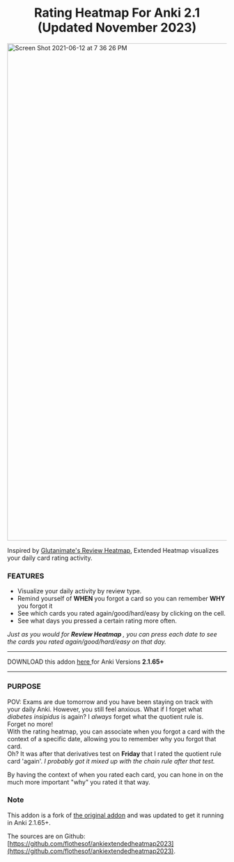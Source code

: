 <h1 align = "center"> Rating Heatmap For Anki 2.1 (Updated November 2023)</h1>

<img width="1140" alt="Screen Shot 2021-06-12 at 7 36 26 PM" src="https://user-images.githubusercontent.com/46613983/121792691-853fc480-cbb5-11eb-96d2-9374affd124c.png">

Inspired by <a href = "https://github.com/glutanimate/review-heatmap" target="_blank"> Glutanimate's Review Heatmap</a>, Extended Heatmap visualizes your daily card rating activity.

<h3> FEATURES </h3>

<ul> 
        <li> Visualize your daily activity by review type. </li>
        <li> Remind yourself of <strong> WHEN </strong> you forgot a card so you can remember <strong> WHY </strong> you forgot it </li>
        <li> See which cards you rated again/good/hard/easy by clicking on the cell. </li> 
        <li> See what days you pressed a certain rating more often. </li>
</ul>

<i> Just as you would for <strong> Review Heatmap </strong>, you can press each date to see the cards you rated again/good/hard/easy on that day. </i>

<hr>

DOWNLOAD this addon <a href = "https://ankiweb.net/shared/info/2011818092" target="_blank"> here </a> for Anki Versions <strong> 2.1.65+ </strong>

<hr>

<h3> PURPOSE </h3>
POV: Exams are due tomorrow and you have been staying on track with your daily Anki. However, you still feel anxious. What if I forget what <i> diabetes insipidus </i> is again? I <i> always </i> forget what the quotient rule is. 
<br> 
Forget no more!
<br>
With the rating heatmap, you can associate when you forgot a card with the context of a specific date, allowing you to remember why you forgot that card. 

<br> 
Oh? It was after that derivatives test on <strong> Friday </strong> that I rated the quotient rule card 'again'. <i> I probably got it mixed up with the chain rule after that test. </i>

<br> 

By having the context of when you rated each card, you can hone in on the much more important "why" you rated it that way. 

<h3> Note </h3>

This addon is a fork of <a href = "https://ankiweb.net/shared/info/2011818092" target="_blank"> the original addon</a> and was updated to get it running in Anki 2.1.65+.

The sources are on Github: [https://github.com/flothesof/ankiextendedheatmap2023](https://github.com/flothesof/ankiextendedheatmap2023).

